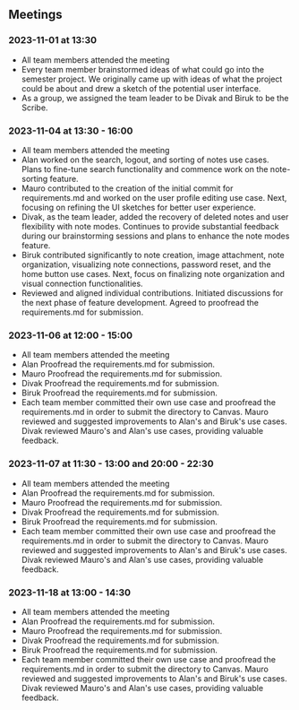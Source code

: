 ## Meetings
### 2023-11-01 at 13:30
- All team members attended the meeting 
- Every team member brainstormed ideas of what could go into the semester project. We originally came up with ideas of what the project could be about and drew a sketch of the potential user interface.
- As a group, we assigned the team leader to be Divak and Biruk to be the Scribe.

### 2023-11-04 at 13:30 - 16:00
- All team members attended the meeting
- Alan worked on the search, logout, and sorting of notes use cases. Plans to fine-tune search functionality and commence work on the note-sorting feature.
- Mauro contributed to the creation of the initial commit for requirements.md and worked on the user profile editing use case. Next, focusing on refining the UI sketches for better user experience.
- Divak, as the team leader, added the recovery of deleted notes and user flexibility with note modes. Continues to provide substantial feedback during our brainstorming sessions and plans to enhance the note modes feature.
- Biruk contributed significantly to note creation, image attachment, note organization, visualizing note connections, password reset, and the home button use cases. Next, focus on finalizing note organization and visual connection functionalities.
- Reviewed and aligned individual contributions. Initiated discussions for the next phase of feature development. Agreed to proofread the requirements.md for submission.

### 2023-11-06 at 12:00 - 15:00
- All team members attended the meeting
- Alan Proofread the requirements.md for submission.
- Mauro Proofread the requirements.md for submission.
- Divak Proofread the requirements.md for submission.
- Biruk Proofread the requirements.md for submission.
- Each team member committed their own use case and proofread the requirements.md in order to submit the directory to Canvas. Mauro reviewed and suggested improvements to Alan's and Biruk's use cases. Divak reviewed Mauro's and Alan's use cases, providing valuable feedback.

### 2023-11-07 at 11:30 - 13:00 and 20:00 - 22:30
- All team members attended the meeting
- Alan Proofread the requirements.md for submission.
- Mauro Proofread the requirements.md for submission.
- Divak Proofread the requirements.md for submission.
- Biruk Proofread the requirements.md for submission.
- Each team member committed their own use case and proofread the requirements.md in order to submit the directory to Canvas. Mauro reviewed and suggested improvements to Alan's and Biruk's use cases. Divak reviewed Mauro's and Alan's use cases, providing valuable feedback.

### 2023-11-18 at 13:00 - 14:30 
- All team members attended the meeting
- Alan Proofread the requirements.md for submission.
- Mauro Proofread the requirements.md for submission.
- Divak Proofread the requirements.md for submission.
- Biruk Proofread the requirements.md for submission.
- Each team member committed their own use case and proofread the requirements.md in order to submit the directory to Canvas. Mauro reviewed and suggested improvements to Alan's and Biruk's use cases. Divak reviewed Mauro's and Alan's use cases, providing valuable feedback.
